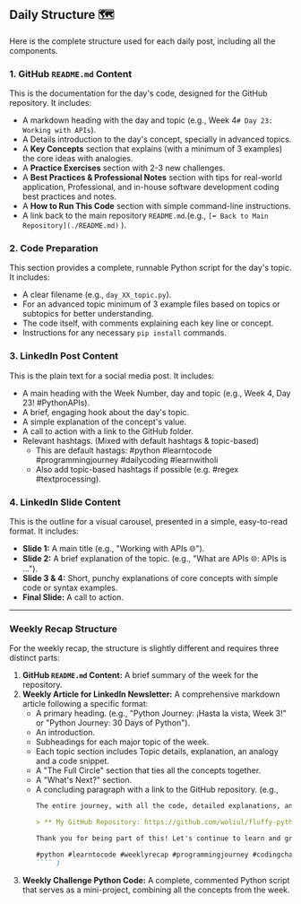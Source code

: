## Daily Structure 🗺️

Here is the complete structure used for each daily post, including all the components.

### 1. GitHub `README.md` Content
This is the documentation for the day's code, designed for the GitHub repository. It includes:
* A markdown heading with the day and topic (e.g., Week 4`# Day 23: Working with APIs`).
* A Details introduction to the day's concept, specially in advanced topics.
* A **Key Concepts** section that explains (with a minimum of 3 examples) the core ideas with analogies.
* A **Practice Exercises** section with 2-3 new challenges.
* A **Best Practices & Professional Notes** section with tips for real-world application, Professional, and in-house software development coding best practices and notes.
* A **How to Run This Code** section with simple command-line instructions.
* A link back to the main repository `README.md`.(e.g., `[⬅️ Back to Main Repository](./README.md)` ).

### 2. Code Preparation
This section provides a complete, runnable Python script for the day's topic. It includes:
* A clear filename (e.g., `day_XX_topic.py`).
* For an advanced topic minimum of 3 example files based on topics or subtopics for better understanding.
* The code itself, with comments explaining each key line or concept.
* Instructions for any necessary `pip install` commands.

### 3. LinkedIn Post Content
This is the plain text for a social media post. It includes:
* A main heading with the Week Number, day and topic (e.g., Week 4, Day 23! #PythonAPIs).
* A brief, engaging hook about the day's topic.
* A simple explanation of the concept's value.
* A call to action with a link to the GitHub folder.
* Relevant hashtags. (Mixed with default hashtags & topic-based)
  * This are default hastags: #python #learntocode #programmingjourney #dailycoding #learnwitholi
  * Also add topic-based hashtags if possible (e.g. #regex #textprocessing).

### 4. LinkedIn Slide Content
This is the outline for a visual carousel, presented in a simple, easy-to-read format. It includes:
* **Slide 1:** A main title (e.g., "Working with APIs 🌐").
* **Slide 2:** A brief explanation of the topic. (e.g., "What are APIs 🌐: APIs is ...").
* **Slide 3 & 4:** Short, punchy explanations of core concepts with simple code or syntax examples.
* **Final Slide:** A call to action.

***

### Weekly Recap Structure

For the weekly recap, the structure is slightly different and requires three distinct parts:

1.  **GitHub `README.md` Content:** A brief summary of the week for the repository.
2.  **Weekly Article for LinkedIn Newsletter:** A comprehensive markdown article following a specific format:
    * A primary heading. (e.g., "Python Journey: ¡Hasta la vista, Week 3!" or "Python Journey: 30 Days of Python").
    * An introduction.
    * Subheadings for each major topic of the week.
    * Each topic section includes Topic details, explanation, an analogy and a code snippet.
    * A "The Full Circle" section that ties all the concepts together.
    * A "What's Next?" section.
    * A concluding paragraph with a link to the GitHub repository. (e.g., 
        ````markdown 
        The entire journey, with all the code, detailed explanations, and a setup guide, is permanently available on my GitHub. Feel free to explore it and learn at your own pace!
        
        > ** My GitHub Repository: https://github.com/woliul/fluffy-python**
        
        Thank you for being part of this! Let's continue to learn and grow together.
        
        #python #learntocode #weeklyrecap #programmingjourney #codingchallenge #growthmindset
        ```` )
3.  **Weekly Challenge Python Code:** A complete, commented Python script that serves as a mini-project, combining all the concepts from the week.
